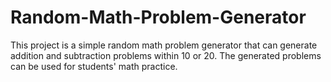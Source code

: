 # Random-Math-Problem-Generator
This project is a simple random math problem generator that can generate addition and subtraction problems within 10 or 20. The generated problems can be used for students' math practice.
